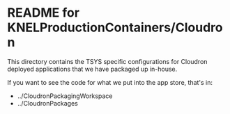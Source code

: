 # README for KNELProductionContainers/Cloudron

This directory contains the TSYS specific configurations for Cloudron deployed applications that we have packaged up in-house.

If you want to see the code for what we put into the app store, that's in:

- ../CloudronPackagingWorkspace 
- ../CloudronPackages